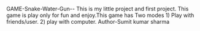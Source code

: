  GAME-Snake-Water-Gun--
 This is my little project and first project.
 This game is play only for fun and enjoy.This game has Two modes 1) Play with friends/user. 2) play with computer.
 Author-Sumit kumar sharma
